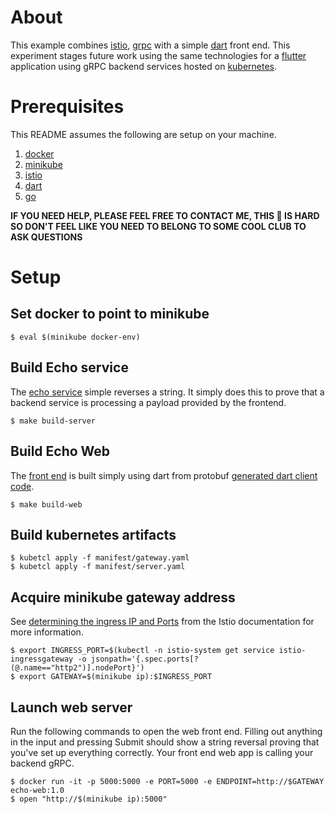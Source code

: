 # About

This example combines [istio](https://istio.io), [grpc](https://grpc.io) with a simple [dart](https://dart.dev) front end.  This experiment stages future work using the same technologies for a [flutter](https://flutter.dev) application using gRPC backend services hosted on [kubernetes](https://kubernetes.io).

# Prerequisites

This README assumes the following are setup on your machine.

1. [docker](https://docker.com)
2. [minikube](https://kubernetes.io/docs/tasks/tools/install-minikube/)
3. [istio](https://istio.io/docs/setup/getting-started/)
4. [dart](https://dart.dev)
5. [go](https://golang.org/)

**IF YOU NEED HELP, PLEASE FEEL FREE TO CONTACT ME, THIS 💩 IS HARD SO DON'T FEEL LIKE YOU NEED TO BELONG TO SOME COOL CLUB TO ASK QUESTIONS**

# Setup

## Set docker to point to minikube

```
$ eval $(minikube docker-env)
```

## Build Echo service

The [echo service](server/server.go) simple reverses a string.  It simply does this to prove that a backend service is processing a payload provided by the frontend.

```
$ make build-server
```

## Build Echo Web

The [front end](client/dart/app) is built simply using dart from protobuf [generated dart client code](client/dart/lib/src/generated).

```
$ make build-web
```

## Build kubernetes artifacts

```
$ kubetcl apply -f manifest/gateway.yaml
$ kubetcl apply -f manifest/server.yaml
```

## Acquire minikube gateway address

See [determining the ingress IP and Ports](https://istio.io/docs/tasks/traffic-management/ingress/ingress-control/#determining-the-ingress-ip-and-ports) from the Istio documentation for more information.

```
$ export INGRESS_PORT=$(kubectl -n istio-system get service istio-ingressgateway -o jsonpath='{.spec.ports[?(@.name=="http2")].nodePort}')
$ export GATEWAY=$(minikube ip):$INGRESS_PORT
```

## Launch web server

Run the following commands to open the web front end.  Filling out anything in the input and pressing Submit should show a string reversal proving that you've set up everything correctly.  Your front end web app is calling your backend gRPC.

```
$ docker run -it -p 5000:5000 -e PORT=5000 -e ENDPOINT=http://$GATEWAY echo-web:1.0
$ open "http://$(minikube ip):5000"
```
